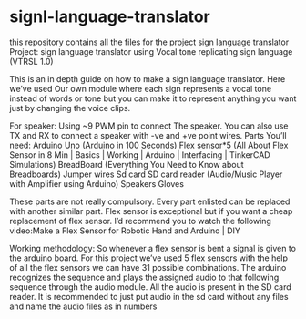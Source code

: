 # signl-language-translator
this repository contains all the files for the project sign language translator
Project: sign language translator using Vocal tone replicating sign language (VTRSL 1.0)

This is an in depth guide on how to make a sign language translator. Here we’ve used Our own module where each sign represents a vocal tone instead of words or tone but you can make it to represent anything you want just by changing the voice clips.

For speaker:
Using ~9 PWM pin to connect The speaker. You can also use TX and RX to connect a speaker with -ve and +ve point wires.
Parts You’ll need:
Arduino Uno (Arduino in 100 Seconds)
Flex sensor*5 (All About Flex Sensor in 8 Min | Basics | Working | Arduino | Interfacing | TinkerCAD Simulations)
BreadBoard (Everything You Need to Know about Breadboards)
Jumper wires
Sd card
SD card reader (Audio/Music Player with Amplifier using Arduino)
Speakers
Gloves

These parts are not really compulsory. Every part enlisted can be replaced with another similar part. Flex sensor is exceptional but if you want a cheap replacement of flex sensor. I’d recommend you to watch the following video:Make a Flex Sensor for Robotic Hand and Arduino | DIY

Working methodology:
So whenever a flex sensor is bent a signal is given to the arduino board. For this project we’ve used 5 flex sensors with the help of all the flex sensors we can have 31 possible combinations. The arduino recognizes the sequence and plays the assigned audio to that following sequence through the audio module. All the audio is present in the SD card reader.
It is recommended to just put audio in the sd card without any files and name the audio files as in numbers
